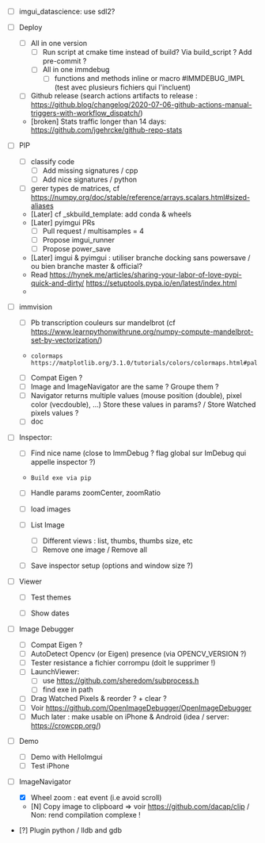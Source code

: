 * [ ] imgui_datascience: use sdl2?

* [ ] Deploy
  * [ ] All in one version
    * [ ] Run script at cmake time instead of build? Via build_script ? Add pre-commit ?
    * [ ] All in one immdebug
      * [ ] functions and methods inline or macro #IMMDEBUG_IMPL (test avec plusieurs fichiers qui l'incluent)
  * [ ] Github release (search actions artifacts to release : https://github.blog/changelog/2020-07-06-github-actions-manual-triggers-with-workflow_dispatch/)
  * [broken] Stats traffic longer than 14 days: https://github.com/jgehrcke/github-repo-stats


 * [ ] PIP
   * [ ] classify code
     * [ ] Add missing signatures / cpp
     * [ ] Add nice signatures / python
   * [ ] gerer types de matrices, cf https://numpy.org/doc/stable/reference/arrays.scalars.html#sized-aliases
   * [Later] cf _skbuild_template: add conda & wheels
   * [Later] pyimgui PRs
       * [ ] Pull request / multisamples = 4
       * [ ] Propose imgui_runner
       * [ ] Propose power_save
   * [Later] imgui & pyimgui : utiliser branche docking sans powersave / ou bien branche master & official?
   * Read https://hynek.me/articles/sharing-your-labor-of-love-pypi-quick-and-dirty/
     https://setuptools.pypa.io/en/latest/index.html
   * 


 * [ ] immvision
   * [ ] Pb transcription couleurs sur mandelbrot (cf https://www.learnpythonwithrune.org/numpy-compute-mandelbrot-set-by-vectorization/) 
   *     colormaps https://matplotlib.org/3.1.0/tutorials/colors/colormaps.html#palettable
   * [ ] Compat Eigen ?
   * [ ] Image and ImageNavigator are the same ? Groupe them ?
   * [ ] Navigator returns multiple values (mouse position (double), pixel color (vecdouble), ...)
         Store these values in params? / Store Watched pixels values ?
   * [ ] doc
  
 * [ ] Inspector:
   * [ ] Find nice name (close to ImmDebug ? flag global sur ImDebug qui appelle inspector ?)
   *     Build exe via pip
   * [ ] Handle params zoomCenter, zoomRatio
   * [ ] load images
   * [ ] List Image
     * [ ] Different views : list, thumbs, thumbs size, etc
     * [ ] Remove one image / Remove all
   * [ ] Save inspector setup (options and window size ?)


* [ ] Viewer
  * [ ] Test themes
  * [ ] Show dates


* [ ] Image Debugger
  * [ ] Compat Eigen ?
  * [ ] AutoDetect Opencv (or Eigen) presence (via OPENCV_VERSION ?)
  * [ ] Tester resistance a fichier corrompu (doit le supprimer !) 
  * [ ] LaunchViewer: 
    * [ ] use https://github.com/sheredom/subprocess.h
    * [ ] find exe in path
  * [ ] Drag Watched Pixels & reorder ? + clear ?
  * [ ] Voir https://github.com/OpenImageDebugger/OpenImageDebugger
  * [ ] Much later : make usable on iPhone & Android (idea / server: https://crowcpp.org/) 

* [ ] Demo
  * [ ] Demo with HelloImgui
  * [ ] Test iPhone

* [ ] ImageNavigator
  * [X] Wheel zoom : eat event (i.e avoid scroll)
  * [N] Copy image to clipboard => voir https://github.com/dacap/clip / Non: rend compilation complexe !

* [?] Plugin python / lldb and gdb 
